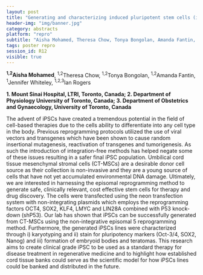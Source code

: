 ```yaml
---
layout: post
title: "Generating and characterizing induced pluripotent stem cells (iPSCs) from umbilical cord mesenchymal stromal cells (UCT-MSCs) "
header-img: "img/banner.jpg"
category: abstracts
platform: "repro"
subtitle: "Aisha Mohamed, Theresa Chow, Tonya Bongolan, Amanda Fantin, Jennifer Whiteley, Ian Rogers"
tags: poster repro
session_id: R12
visible: true
---
```

**<sup>1,2</sup>Aisha Mohamed**, <sup>1,2</sup>Theresa Chow, <sup>1,2</sup>Tonya Bongolan, <sup>1,2</sup>Amanda Fantin, <sup>1</sup>Jennifer Whiteley, <sup>1,2,3</sup>Ian Rogers

__1. Mount Sinai Hospital, LTRI, Toronto, Canada; 2. Department of Physiology University of Toronto, Canada; 3. Department of Obstetrics and Gynaecology, University of Toronto, Canada__


The advent of iPSCs have created a tremendous potential in the field of cell-based therapies due to the cells ability to differentiate into any cell type in the body. Previous reprogramming protocols utilized the use of viral vectors and transgenes which have been shown to cause random insertional mutagenesis, reactivation of transgenes and tumorigenesis. As such the introduction of integration-free methods has helped negate some of these issues resulting in a safer final iPSC population. Umbilical cord tissue mesenchymal stromal cells (CT-MSCs) are a desirable donor cell source as their collection is non-invasive and they are a young source of cells that have not yet accumulated environmental DNA damage. Ultimately, we are interested in harnessing the episomal reprogramming method to generate safe, clinically relevant, cost effective stem cells for therapy and drug discovery. The cells were transfected using the neon transfection system with non-integrating plasmids which employs the reprogramming factors OCT4, SOX2, KLF4, LMYC and LIN28A combined with P53 knock-down (shP53). Our lab has shown that iPSCs can be successfully generated from CT-MSCs using the non-integrative episomal 5 reprogramming method. Furthermore, the generated iPSCs lines were characterized through i) karyotyping and ii) stain for pluripotency markers (Oct-3/4, SOX2, Nanog) and iii) formation of embryoid bodies and teratomas. This research aims to create clinical grade iPSC to be used as a standard therapy for disease treatment in regenerative medicine and to highlight how established cord tissue banks could serve as the scientific model for how iPSCs lines could be banked and distributed in the future. 
